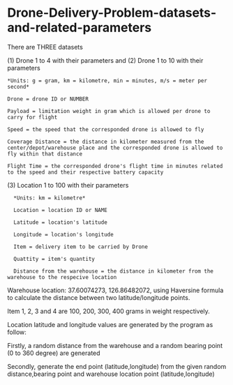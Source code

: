 # Drone-Delivery-Problem-datasets-and-related-parameters


There are THREE datasets 


(1) Drone 1 to 4 with their parameters and 
(2) Drone 1 to 10 with their parameters

    *Units: g = gram, km = kilometre, min = minutes, m/s = meter per second*

    Drone = drone ID or NUMBER

    Payload = limitation weight in gram which is allowed per drone to carry for flight

    Speed = the speed that the corresponded drone is allowed to fly

    Coverage Distance = the distance in kilometer measured from the center/depot/warehouse place and the corresponded drone is allowed to fly within that distance 

    Flight Time = the corresponded drone's flight time in minutes related to the speed and their respective battery capacity



(3) Location 1 to 100 with their parameters

      *Units: km = kilometre*
      
      Location = location ID or NAME
      
      Latitude = location's latitude
      
      Longitude = location's longitude
      
      Item = delivery item to be carried by Drone
      
      Quattity = item's quantity
    
      Distance from the warehouse = the distance in kilometer from the warehouse to the respecive location
      
 Warehouse location: 37.60074273, 126.86482072, using Haversine formula to calculate the distance between two latitude/longitude points.
 
 Item 1, 2, 3 and 4 are 100, 200, 300, 400 grams in weight respectively.
 
 Location latitude and longitude values are generated by the program as follow:
 
 Firstly, a random distance from the warehouse and a random bearing point (0 to 360 degree) are generated
 
 Secondly, generate the end point (latitude,longitude) from the given random distance,bearing point and warehouse location point (latitude,longitude)
 
 
      
